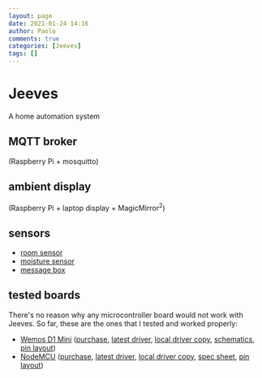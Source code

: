 ```yaml
---
layout: page
date: 2021-01-24 14:16
author: Paolo
comments: true
categories: [Jeeves]
tags: []
---
```

# Jeeves

A home automation system

## MQTT broker

(Raspberry Pi + mosquitto)

## ambient display

(Raspberry Pi + laptop display + MagicMirror<sup>2</sup>)

## sensors

* [room sensor](roomsensor.html)
* [moisture sensor](moisturesensor.html)
* [message box](messagebox.html)

## tested boards

There's no reason why any microcontroller board would not work with Jeeves. So far, these are the ones that I tested and worked properly:

* [Wemos D1 Mini](https://www.wemos.cc/en/latest/d1/d1_mini.html#) ([purchase](https://www.amazon.com/KeeYees-ESP8266-ESP-12F-Development-Compatible/dp/B08ZY7Q7TW), [latest driver](https://www.wemos.cc/en/latest/ch340_driver.html), [local driver copy](assets/CH341SER_WIN_3.5.ZIP), [schematics](assets/sch_d1_mini_v4.0.0.pdf), [pin layout](assets/d1_mini_v4.0.0_5_16x9.png))
* [NodeMCU](https://www.nodemcu.com/index_en.html) ([purchase](https://www.amazon.com/AITRIP-NodeMcu-Internet-Development-Micropython/dp/B08B4P9LB7), [latest driver](https://www.silabs.com/developers/usb-to-uart-bridge-vcp-drivers), [local driver copy](assets/CP210x_Universal_Windows_Driver.zip), [spec sheet](assets/ESP8266-NodeMCU-Datasheet.pdf), [pin layout](assets/NodeMCU_schematics.jpg))